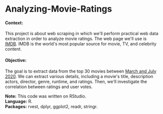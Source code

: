 # Analyzing-Movie-Ratings

#### **Context:**  
This project is about web scraping in which we'll perform practical web data extraction in order to analyze movie ratings. The web page we'll use is [IMDB](https://www.imdb.com/). IMDB is the world's most popular source for movie, TV, and celebrity content.  

#### **Objective:** 
The goal is to extract data from the top 30 movies between [March and July 2020](http://dataquestio.github.io/web-scraping-pages/IMDb-DQgp.html). We can extract various details, including a movie's title, description actors, director, genre, runtime, and ratings. Then, we'll investigate the correlation between ratings and user votes.


**Note:** This code was written on RStudio.  
**Language:** R.  
**Packages:** rvest, dplyr, ggplot2, readr, stringr. 
